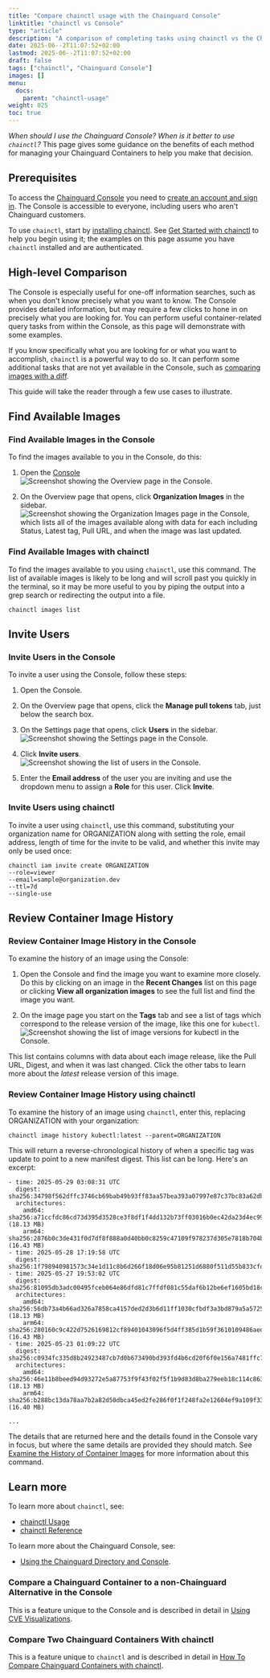 ```yaml
---
title: "Compare chainctl usage with the Chainguard Console"
linktitle: "chainctl vs Console"
type: "article"
description: "A comparison of completing tasks using chainctl vs the Chainguard Console."
date: 2025-06--2T11:07:52+02:00
lastmod: 2025-06--2T11:07:52+02:00
draft: false
tags: ["chainctl", "Chainguard Console"]
images: []
menu:
  docs:
    parent: "chainctl-usage"
weight: 025
toc: true
---
```


_When should I use the Chainguard Console? When is it better to use `chainctl`?_ This page gives some guidance on the benefits of each method for managing your Chainguard Containers to help you make that decision.


## Prerequisites

To access the [Chainguard Console](/chainguard/chainguard-images/how-to-use/images-directory/) you need to [create an account and sign in](https://console.chainguard.dev/auth/login). The Console is accessible to everyone, including users who aren't Chainguard customers.

To use `chainctl`, start by [installing chainctl](/chainguard/chainctl-usage/how-to-install-chainctl/). See [Get Started with chainctl](/chainguard/chainctl-usage/getting-started-with-chainctl/) to help you begin using it; the examples on this page assume you have `chainctl` installed and are authenticated.


## High-level Comparison

The Console is especially useful for one-off information searches, such as when you don't know precisely what you want to know. The Console provides detailed information, but may require a few clicks to hone in on precisely what you are looking for. You can perform useful container-related query tasks from within the Console, as this page will demonstrate with some examples.

If you know specifically what you are looking for or what you want to accomplish, `chainctl` is a powerful way to do so. It can perform some additional tasks that are not yet available in the Console, such as [comparing images with a diff](/chainguard/chainctl-usage/comparing-images/).

This guide will take the reader through a few use cases to illustrate.


## Find Available Images

### Find Available Images in the Console

To find the images available to you in the Console, do this:

1. Open the [Console](https://console.chainguard.dev)
![Screenshot showing the Overview page in the Console.](console-overview.png)

1. On the Overview page that opens, click **Organization Images** in the sidebar.
![Screenshot showing the Organization Images page in the Console, which lists all of the images available along with data for each including Status, Latest tag, Pull URL, and when the image was last updated.](console-org-images.png)


### Find Available Images with chainctl

To find the images available to you using `chainctl`, use this command. The list of available images is likely to be long and will scroll past you quickly in the terminal, so it may be more useful to you by piping the output into a grep search or redirecting the output into a file.

```
chainctl images list

```


## Invite Users

### Invite Users in the Console

To invite a user using the Console, follow these steps:

1. Open the Console.

1. On the Overview page that opens, click the **Manage pull tokens** tab, just below the search box.

1. On the Settings page that opens, click **Users** in the sidebar.
![Screenshot showing the Settings page in the Console.](console-settings.png)

1. Click **Invite users**.
![Screenshot showing the list of users in the Console.](console-users.png)

1. Enter the **Email address** of the user you are inviting and use the dropdown menu to assign a **Role** for this user. Click **Invite**.


### Invite Users using chainctl

To invite a user using `chainctl`, use this command, substituting your organization name for ORGANIZATION along with setting the role, email address, length of time for the invite to be valid, and whether this invite may only be used once:

```
chainctl iam invite create ORGANIZATION
--role=viewer
--email=sample@organization.dev
--ttl=7d
--single-use

```


## Review Container Image History

### Review Container Image History in the Console

To examine the history of an image using the Console:

1. Open the Console and find the image you want to examine more closely. Do this by clicking on an image in the **Recent Changes** list on this page or clicking **View all organization images** to see the full list and find the image you want.

1. On the image page you start on the **Tags** tab and see a list of tags which correspond to the release version of the image, like this one for `kubectl`.
![Screenshot showing the list of image versions for kubectl in the Console.](console-image-version-list.png)

This list contains columns with data about each image release, like the Pull URL, Digest, and when it was last changed. Click the other tabs to learn more about the *latest* release version of this image.


### Review Container Image History using chainctl

To examine the history of an image using `chainctl`, enter this, replacing ORGANIZATION with your organization:

```
chainctl image history kubectl:latest --parent=ORGANIZATION
```

This will return a reverse-chronological history of when a specific tag was update to point to a new manifest digest. This list can be long. Here's an excerpt:

```
- time: 2025-05-29 03:08:31 UTC
  digest: sha256:34798f562dffc3746cb69bab49b93ff83aa57bea393a07997e87c37bc83a62db
  architectures:
    amd64: sha256:a71ccfdc86cd73d395d3528ce3f8df1f4dd132b73ff03016b0ec42da23d4ec99 (18.13 MB)
    arm64: sha256:2876b0c3de431f0d7df8f888a0d40bb0c8259c47109f978237d305e7818b704b (16.43 MB)
- time: 2025-05-28 17:19:58 UTC
  digest: sha256:1f798940981573c34e1d11c8b6d266f18d06e95b81251d6880f511d55b833cfd
- time: 2025-05-27 19:53:02 UTC
  digest: sha256:81095db3adc00495fceb064e86dfd81c7ffdf081c55daf6b12be6ef1605bd18c
  architectures:
    amd64: sha256:56db73a4b66ad326a7858ca4157ded2d3b6d11ff1030cfbdf3a3bd879a5a5725 (18.13 MB)
    arm64: sha256:280160c9c422d7526169812cf89401043096f5d4ff385d1b59f3610109486aed (16.43 MB)
- time: 2025-05-23 01:09:22 UTC
  digest: sha256:c0934fc335d8b24923487cb7d0b673490bd393fd4b6cd20f6f0e156a7481ffc7
  architectures:
    amd64: sha256:46e11b8beed94d93272e5a87753f9f43f02f5f1b9d83d8ba279eeb18c114c863 (18.13 MB)
    arm64: sha256:b288bc13da78aa7b2a82d50dbca45ed2fe286f0f1f248fa2e12604ef9a109f33 (16.40 MB)

...

```

The details that are returned here and the details found in the Console vary in focus, but where the same details are provided they should match. See [Examine the History of Container Images](/chainguard/chainctl-usage/chainctl-images/#examine-the-history-of-container-images) for more information about this command.


## Learn more

To learn more about `chainctl`, see:

* [chainctl Usage](/chainguard/chainctl-usage/)
* [chainctl Reference](/chainguard/chainctl/chainctl-docs/)

To learn more about the Chainguard Console, see:

* [Using the Chainguard Directory and Console](/chainguard/chainguard-images/how-to-use/images-directory/).


### Compare a Chainguard Container to a non-Chainguard Alternative in the Console

This is a feature unique to the Console and is described in detail in [Using CVE Visualizations](/chainguard/chainguard-images/features/cve_visualizations/).

### Compare Two Chainguard Containers With chainctl

This is a feature unique to `chainctl` and is described in detail in [How To Compare Chainguard Containers with chainctl](/chainguard/chainctl-usage/comparing-images/).